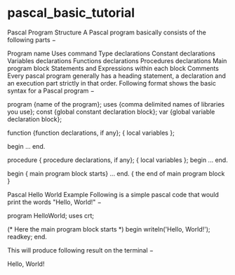 # pascal_basic_tutorial

Pascal Program Structure
A Pascal program basically consists of the following parts −

Program name
Uses command
Type declarations
Constant declarations
Variables declarations
Functions declarations
Procedures declarations
Main program block
Statements and Expressions within each block
Comments
Every pascal program generally has a heading statement, a declaration and an execution part strictly in that order.
Following format shows the basic syntax for a Pascal program −

program {name of the program};
uses {comma delimited names of libraries you use};
const {global constant declaration block};
var {global variable declaration block};

function {function declarations, if any};
{ local variables };

begin
 ...
end.

procedure { procedure declarations, if any};
{ local variables };
begin
 ...
end.

begin { main program block starts}
 ...
end. { the end of main program block }




Pascal Hello World Example
Following is a simple pascal code that would print the words "Hello, World!" −

program HelloWorld;
uses crt;

(* Here the main program block starts *)
begin
   writeln('Hello, World!');
   readkey;
end. 



This will produce following result on the terminal −

Hello, World!

